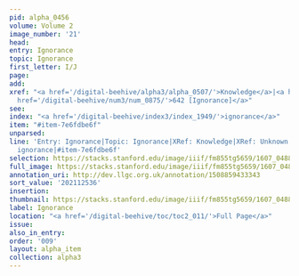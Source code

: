 ```yaml
---
pid: alpha_0456
volume: Volume 2
image_number: '21'
head:
entry: Ignorance
topic: Ignorance
first_letter: I/J
page:
add:
xref: "<a href='/digital-beehive/alpha3/alpha_0507/'>Knowledge</a>|<a href='/digital-beehive/alpha5/alpha_1010/'>Unknown</a>|<a
  href='/digital-beehive/num3/num_0875/'>642 [Ignorance]</a>"
see:
index: "<a href='/digital-beehive/index3/index_1949/'>ignorance</a>"
item: "#item-7e6fdbe6f"
unparsed:
line: 'Entry: Ignorance|Topic: Ignorance|XRef: Knowledge|XRef: Unknown|XRef: 642 [Ignorance]|Index:
  ignorance|#item-7e6fdbe6f'
selection: https://stacks.stanford.edu/image/iiif/fm855tg5659/1607_0488/350,2536,3035,475/full/0/default.jpg
full_image: https://stacks.stanford.edu/image/iiif/fm855tg5659/1607_0488/full/full/0/default.jpg
annotation_uri: http://dev.llgc.org.uk/annotation/1508859433343
sort_value: '202112536'
insertion:
thumbnail: https://stacks.stanford.edu/image/iiif/fm855tg5659/1607_0488/350,2536,600,180/250,/0/default.jpg
label: Ignorance
location: "<a href='/digital-beehive/toc/toc2_011/'>Full Page</a>"
issue:
also_in_entry:
order: '009'
layout: alpha_item
collection: alpha3
---
```

